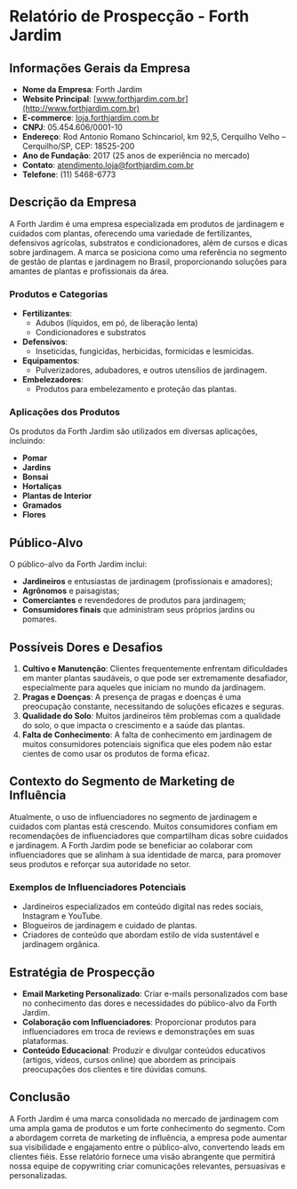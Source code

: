 # Relatório de Prospecção - Forth Jardim

## Informações Gerais da Empresa

- **Nome da Empresa**: Forth Jardim
- **Website Principal**: [www.forthjardim.com.br](http://www.forthjardim.com.br)
- **E-commerce**: [loja.forthjardim.com.br](https://loja.forthjardim.com.br)
- **CNPJ**: 05.454.606/0001-10
- **Endereço**: Rod Antonio Romano Schincariol, km 92,5, Cerquilho Velho – Cerquilho/SP, CEP: 18525-200
- **Ano de Fundação**: 2017 (25 anos de experiência no mercado)
- **Contato**: atendimento.loja@forthjardim.com.br
- **Telefone**: (11) 5468-6773

## Descrição da Empresa

A Forth Jardim é uma empresa especializada em produtos de jardinagem e cuidados com plantas, oferecendo uma variedade de fertilizantes, defensivos agrícolas, substratos e condicionadores, além de cursos e dicas sobre jardinagem. A marca se posiciona como uma referência no segmento de gestão de plantas e jardinagem no Brasil, proporcionando soluções para amantes de plantas e profissionais da área.

### Produtos e Categorias
- **Fertilizantes**:
  - Adubos (líquidos, em pó, de liberação lenta)
  - Condicionadores e substratos
- **Defensivos**:
  - Inseticidas, fungicidas, herbicidas, formicidas e lesmicidas.
- **Equipamentos**:
  - Pulverizadores, adubadores, e outros utensílios de jardinagem.
- **Embelezadores**:
  - Produtos para embelezamento e proteção das plantas.
  
### Aplicações dos Produtos

Os produtos da Forth Jardim são utilizados em diversas aplicações, incluindo:
- **Pomar**
- **Jardins**
- **Bonsai**
- **Hortaliças**
- **Plantas de Interior**
- **Gramados**
- **Flores**

## Público-Alvo

O público-alvo da Forth Jardim inclui:
- **Jardineiros** e entusiastas de jardinagem (profissionais e amadores);
- **Agrônomos** e paisagistas;
- **Comerciantes** e revendedores de produtos para jardinagem;
- **Consumidores finais** que administram seus próprios jardins ou pomares.

## Possíveis Dores e Desafios

1. **Cultivo e Manutenção**: Clientes frequentemente enfrentam dificuldades em manter plantas saudáveis, o que pode ser extremamente desafiador, especialmente para aqueles que iniciam no mundo da jardinagem.
2. **Pragas e Doenças**: A presença de pragas e doenças é uma preocupação constante, necessitando de soluções eficazes e seguras.
3. **Qualidade do Solo**: Muitos jardineiros têm problemas com a qualidade do solo, o que impacta o crescimento e a saúde das plantas.
4. **Falta de Conhecimento**: A falta de conhecimento em jardinagem de muitos consumidores potenciais significa que eles podem não estar cientes de como usar os produtos de forma eficaz.

## Contexto do Segmento de Marketing de Influência

Atualmente, o uso de influenciadores no segmento de jardinagem e cuidados com plantas está crescendo. Muitos consumidores confiam em recomendações de influenciadores que compartilham dicas sobre cuidados e jardinagem. A Forth Jardim pode se beneficiar ao colaborar com influenciadores que se alinham à sua identidade de marca, para promover seus produtos e reforçar sua autoridade no setor.

### Exemplos de Influenciadores Potenciais
- Jardineiros especializados em conteúdo digital nas redes sociais, Instagram e YouTube.
- Blogueiros de jardinagem e cuidado de plantas.
- Criadores de conteúdo que abordam estilo de vida sustentável e jardinagem orgânica.

## Estratégia de Prospecção
- **Email Marketing Personalizado**: Criar e-mails personalizados com base no conhecimento das dores e necessidades do público-alvo da Forth Jardim.
- **Colaboração com Influenciadores**: Proporcionar produtos para influenciadores em troca de reviews e demonstrações em suas plataformas.
- **Conteúdo Educacional**: Produzir e divulgar conteúdos educativos (artigos, vídeos, cursos online) que abordem as principais preocupações dos clientes e tire dúvidas comuns.

## Conclusão

A Forth Jardim é uma marca consolidada no mercado de jardinagem com uma ampla gama de produtos e um forte conhecimento do segmento. Com a abordagem correta de marketing de influência, a empresa pode aumentar sua visibilidade e engajamento entre o público-alvo, convertendo leads em clientes fiéis. Esse relatório fornece uma visão abrangente que permitirá nossa equipe de copywriting criar comunicações relevantes, persuasivas e personalizadas.